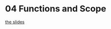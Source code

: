 <h1>04 Functions and Scope</h1>

[the slides](https://joncancode.github.io/general_assembly_javascript_2019/04/index.html "slides")






